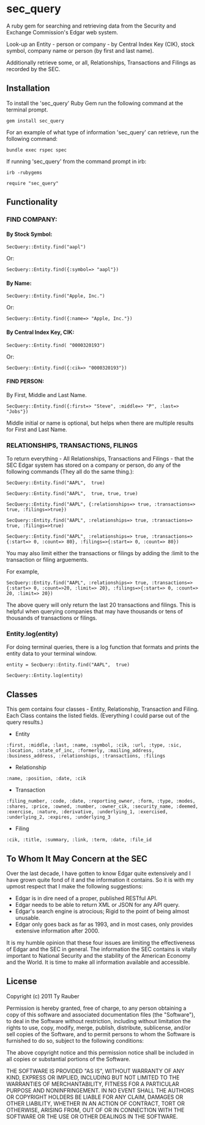 # sec_query

A ruby gem for searching and retrieving data from the Security and Exchange Commission's Edgar web system.

Look-up an Entity - person or company - by Central Index Key (CIK), stock symbol, company name or person (by first and last name).

Additionally retrieve some, or all, Relationships, Transactions and Filings as recorded by the SEC.

## Installation

To install the 'sec_query' Ruby Gem run the following command at the terminal prompt.

`gem install sec_query`

For an example of what type of information 'sec_query' can retrieve, run the following command:

`bundle exec rspec spec`

If running 'sec_query' from the command prompt in irb:

`irb -rubygems`

`require "sec_query"`

## Functionality

### FIND COMPANY:

#### By Stock Symbol:

`SecQuery::Entity.find("aapl")`

Or:

`SecQuery::Entity.find({:symbol=> "aapl"})`

#### By Name:

`SecQuery::Entity.find("Apple, Inc.")`

Or:

`SecQuery::Entity.find({:name=> "Apple, Inc."})`

#### By Central Index Key, CIK:

`SecQuery::Entity.find( "0000320193")`

Or: 

`SecQuery::Entity.find({:cik=> "0000320193"})`

#### FIND PERSON:

By First, Middle and Last Name.

`SecQuery::Entity.find({:first=> "Steve", :middle=> "P", :last=> "Jobs"})`

Middle initial or name is optional, but helps when there are multiple results for First and Last Name.

### RELATIONSHIPS, TRANSACTIONS, FILINGS

To return everything - All Relationships, Transactions and Filings - that the SEC Edgar system has stored on a company or person, do any of the following commands (They all do the same thing.):

`SecQuery::Entity.find("AAPL",  true)`

`SecQuery::Entity.find("AAPL",  true, true, true)`

`SecQuery::Entity.find("AAPL", {:relationships=> true, :transactions=> true, :filings=>true})`

`SecQuery::Entity.find("AAPL", :relationships=> true, :transactions=> true, :filings=>true)`

`SecQuery::Entity.find("AAPL", :relationships=> true, :transactions=> {:start=> 0, :count=> 80}, :filings=>{:start=> 0, :count=> 80})`

You may also limit either the transactions or filings by adding the :limit to the transaction or filing arguements.

For example,

`SecQuery::Entity.find("AAPL", :relationships=> true, :transactions=> {:start=> 0, :count=>20, :limit=> 20}, :filings=>{:start=> 0, :count=> 20, :limit=> 20})`

The above query will only return the last 20 transactions and filings.  This is helpful when querying companies that may have thousands or tens of thousands of transactions or filings.

### Entity.log(entity)

For doing terminal queries, there is a log function that formats and prints the entity data to your terminal window.

`entity = SecQuery::Entity.find("AAPL",  true)`

`SecQuery::Entity.log(entity)`


## Classes

This gem contains four classes - Entity, Relationship, Transaction and Filing.  Each Class contains the listed fields. (Everything I could parse out of the query results.)

* Entity

`:first, :middle, :last, :name, :symbol, :cik, :url, :type, :sic, :location, :state_of_inc, :formerly, :mailing_address, :business_address, :relationships, :transactions, :filings`

* Relationship

`:name, :position, :date, :cik`

* Transaction

`:filing_number, :code, :date, :reporting_owner, :form, :type, :modes, :shares, :price, :owned, :number, :owner_cik, :security_name, :deemed, :exercise, :nature, :derivative, :underlying_1, :exercised,	:underlying_2, :expires, :underlying_3`

* Filing

`:cik, :title, :summary, :link, :term, :date, :file_id`

## To Whom It May Concern at the SEC

Over the last decade, I have gotten to know Edgar quite extensively and I have grown quite fond of it and the information it contains. So it is with my upmost respect that I make the following suggestions:

* Edgar is in dire need of a proper, published RESTful API.
* Edgar needs to be able to return XML or JSON  for any API query.
* Edgar's search engine is atrocious; Rigid to the point of being almost unusable.
* Edgar only goes back as far as 1993, and in most cases, only provides extensive information after 2000.

It is my humble opinion that these four issues are limiting the effectiveness of Edgar and the SEC in general.  The information the SEC contains is vitally important to National Security and the stability of the American Economy and the World.  It is time to  make all information available and accessible.

## License

Copyright (c) 2011 Ty Rauber

Permission is hereby granted, free of charge, to any person obtaining a copy of this software and associated documentation files (the "Software"), to deal in the Software without restriction, including without limitation the rights to use, copy, modify, merge, publish, distribute, sublicense, and/or sell copies of the Software, and to permit persons to whom the Software is furnished to do so, subject to the following conditions:

The above copyright notice and this permission notice shall be included in all copies or substantial portions of the Software.

THE SOFTWARE IS PROVIDED "AS IS", WITHOUT WARRANTY OF ANY KIND, EXPRESS OR IMPLIED, INCLUDING BUT NOT LIMITED TO THE WARRANTIES OF MERCHANTABILITY, FITNESS FOR A PARTICULAR PURPOSE AND NONINFRINGEMENT. IN NO EVENT SHALL THE AUTHORS OR COPYRIGHT HOLDERS BE LIABLE FOR ANY CLAIM, DAMAGES OR OTHER LIABILITY, WHETHER IN AN ACTION OF CONTRACT, TORT OR OTHERWISE, ARISING FROM, OUT OF OR IN CONNECTION WITH THE SOFTWARE OR THE USE OR OTHER DEALINGS IN THE SOFTWARE.
